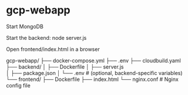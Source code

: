 # gcp-webapp

Start MongoDB

Start the backend: node server.js

Open frontend/index.html in a browser


gcp-webapp/
├── docker-compose.yml
├── .env
├── cloudbuild.yaml
├── backend/
│   ├── Dockerfile
│   ├── server.js           
│   ├── package.json
│   └── .env                # (optional, backend-specific variables)
└──  frontend/
    ├── Dockerfile
    ├── index.html
    └── nginx.conf  # Nginx config file
